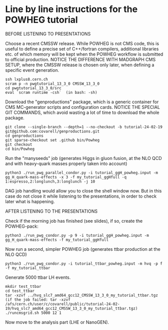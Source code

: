 # Line by line instructions for the POWHEG tutorial

BEFORE LISTENING TO PRESENTATIONS

Choose a recent CMSSW release. While POWHEG is not CMS code, this is useful to define a precise set of
C++/fortran compilers, additional libraries etc. of which memory will be kept when the POWHEG workflow is 
submitted to official production. NOTICE THE DIFFERENCE WITH MADGRAPH CMS SETUP, where the CMSSW release is chosen
only later, when defining a specific event generation.

```
ssh lxplus8.cern.ch
scram p -n pwgtutorial_13_3_0 CMSSW_13_3_0
cd pwgtutorial_13_3_0/src
eval `scram runtime -csh`  (in bash: -sh)
```

Download the "genproductions" package, which is a generic container for CMS MC-generator scripts and configuration cards. 
NOTICE THE SPECIAL GIT COMMANDS, which avoid wasting a lot of time to download the whole package.

```
git clone --single-branch --depth=1 --no-checkout -b tutorial-24-02-19 git@github.com:covarell/genproductions.git
cd genproductions
git sparse-checkout set .github bin/Powheg
git checkout
cd bin/Powheg
```

Run the "manyseeds" job (generates Higgs in gluon fusion, at the NLO QCD and with heavy-quark masses properly
taken into account)

```
python3 ./run_pwg_parallel_condor.py -i tutorial_ggH_powheg.input -m gg_H_quark-mass-effects -x 3 -f my_tutorial_ggHfull -q 1:espresso,2:longlunch,3:longlunch -j 10 
``` 

DAG job handling would allow you to close the shell window now. But in this case do not close it while listening to the presentations, in order to check later what is happening.

AFTER LISTENING TO THE PRESENTATIONS

Check if the morning job has finished (see slides), if so, create the POWHEG-pack:

```
python3 ./run_pwg_condor.py -p 9 -i tutorial_ggH_powheg.input -m gg_H_quark-mass-effects -f my_tutorial_ggHfull 
``` 

Now run a second, simpler POWHEG job (generates ttbar production at the NLO QCD)

```
python3 ./run_pwg_condor.py -i tutorial_ttbar_powheg.input -m hvq -p f -f my_tutorial_ttbar 
```

Generate 5000 ttbar LH events.

```
mkdir test_ttbar
cd test_ttbar
tar -xzvf ../hvq_slc7_amd64_gcc12_CMSSW_13_3_0_my_tutorial_ttbar.tgz
(if the job failed: tar -xzvf /afs/cern.ch/user/c/covarell/public/tutorial-24-02-19/hvq_slc7_amd64_gcc12_CMSSW_13_3_0_my_tutorial_ttbar.tgz)
./runcmsgrid.sh 5000 12 1
```

Now move to the analysis part (LHE or NanoGEN).
